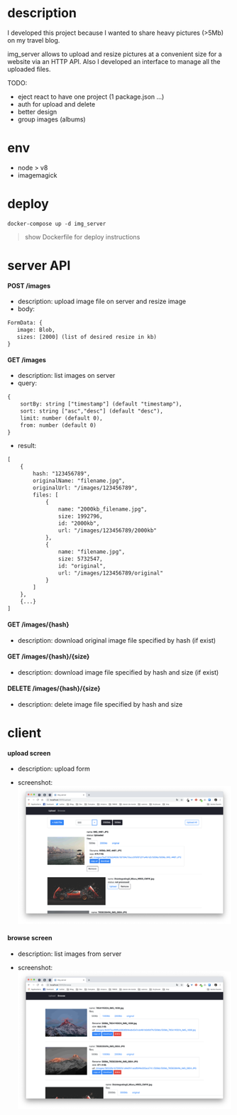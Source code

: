 # description

I developed this project because I wanted to share heavy pictures (>5Mb) on my travel blog.

img_server allows to upload and resize pictures at a convenient size for a website via an HTTP API.
Also I developed an interface to manage all the uploaded files.

TODO:
- eject react to have one project (1 package.json ...)
- auth for upload and delete
- better design
- group images (albums)

# env

- node > v8
- imagemagick 

# deploy

```
docker-compose up -d img_server
```
> show Dockerfile for deploy instructions

# server API

#### POST /images

- description: upload image file on server and resize image
- body:
```
FormData: {
   image: Blob,
   sizes: [2000] (list of desired resize in kb)
}
```

####  GET /images
- description: list images on server
- query:
```
{
    sortBy: string ["timestamp"] (default "timestamp"),
    sort: string ["asc","desc"] (default "desc"),
    limit: number (default 0),
    from: number (default 0)
}
```
- result:
```
[
    {
        hash: "123456789",
        originalName: "filename.jpg",
        originalUrl: "/images/123456789",
        files: [
            {
                name: "2000kb_filename.jpg",
                size: 1992796,
                id: "2000kb",
                url: "/images/123456789/2000kb"
            },
            {
                name: "filename.jpg",
                size: 5732547,
                id: "original",
                url: "/images/123456789/original"
            }
        ]
    },
    {...}
]
```

####  GET  /images/{hash}

- description: download original image file specified by hash (if exist)

####  GET  /images/{hash}/{size}

- description: download image file specified by hash and size (if exist)

####  DELETE  /images/{hash}/{size}

- description: delete image file specified by hash and size


# client

####  upload screen 

- description: upload form

- screenshot: 
![upload screenshot](https://raw.githubusercontent.com/ltempier/img_server/master/screenshot/upload_31-03-2019.png)


####  browse screen 

- description: list images from server

- screenshot: 
![browse screenshot](https://raw.githubusercontent.com/ltempier/img_server/master/screenshot/browse_31-03-2019.png)

